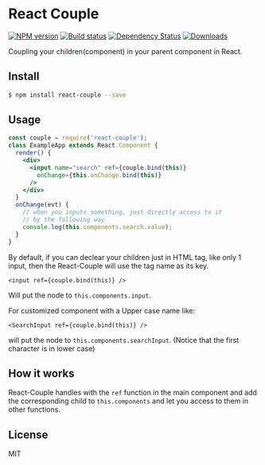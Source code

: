 
# React Couple

[![NPM version][npm-image]][npm-url]
[![Build status][travis-image]][travis-url]
[![Dependency Status][david-image]][david-url]
[![Downloads][downloads-image]][downloads-url]

Coupling your children(component) in your parent component in React.

## Install

```sh
$ npm install react-couple --save
```

## Usage

```jsx
const couple = require('react-couple');
class ExampleApp extends React.Component {
  render() {
    <div>
      <input name="search" ref={couple.bind(this)} 
        onChange={this.onChange.bind(this)} 
      />
    </div>
  }
  onChange(evt) {
    // when you inputs something, just directly access to it
    // by the following way
    console.log(this.components.search.value);
  }
}
```

By default, if you can declear your children just in HTML tag, like only 1 input, then
the React-Couple will use the tag name as its key.

```
<input ref={couple.bind(this)} />
```

Will put the node to `this.components.input`.

For customized component with a Upper case name like:

```
<SearchInput ref={couple.bind(this)} />
```

will put the node to `this.components.searchInput`. (Notice that the first character is in lower case)


## How it works

React-Couple handles with the `ref` function in the main component and add the corresponding child
to `this.components` and let you access to them in other functions.

## License

MIT

[npm-image]: https://img.shields.io/npm/v/react-couple.svg?style=flat-square
[npm-url]: https://npmjs.org/package/react-couple
[travis-image]: https://img.shields.io/travis/weflex/react-couple.svg?style=flat-square
[travis-url]: https://travis-ci.org/weflex/react-couple
[david-image]: http://img.shields.io/david/weflex/react-couple.svg?style=flat-square
[david-url]: https://david-dm.org/weflex/react-couple
[downloads-image]: http://img.shields.io/npm/dm/react-couple.svg?style=flat-square
[downloads-url]: https://npmjs.org/package/react-couple
